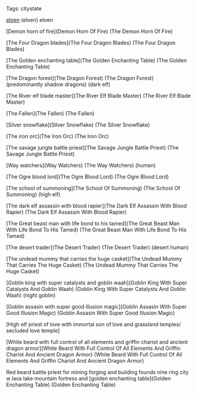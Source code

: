 Tags: citystate

[eloen](Eloen) (eloen) eloen 

[Demon horn of fire](Demon Horn Of Fire) (The Demon Horn Of Fire)

[The Four Dragon blades](The Four Dragon Blades) (The Four Dragon Blades)

[The Golden enchanting table](The Golden Enchanting Table) (The Golden Enchanting Table)

[The Dragon forest](The Dragon Forest) (The Dragon Forest) (predominantly shadow dragons) (dark elf)

[The River elf blade master](The River Elf Blade Master) (The River Elf Blade Master)

[The Fallen](The Fallen) (The Fallen) 

[Silver snowflake](Silver Snowflake) (The Silver Snowflake)

[The iron orc](The Iron Orc) (The Iron Orc) 

[The savage jungle battle priest](The Savage Jungle Battle Priest) (The Savage Jungle Battle Priest) 

[Way watchers](Way Watchers) (The Way Watchers) (human)

[The Ogre blood lord](The Ogre Blood Lord) (The Ogre Blood Lord)

[The school of summoning](The School Of Summoning) (The School Of Summoning) (high elf)

[The dark elf assassin with blood rapier](The Dark Elf Assassin With Blood Rapier) (The Dark Elf Assassin With Blood Rapier) 

[The Great beast man with life bond to his tamed](The Great Beast Man With Life Bond To His Tamed) (The Great Beast Man With Life Bond To His Tamed)

[The desert trader](The Desert Trader) (The Desert Trader) (desert human)

[The undead mummy that carries the huge casket](The Undead Mummy That Carries The Huge Casket) (The Undead Mummy That Carries The Huge Casket)

[Goblin king with super catalysts and goblin waah](Goblin King With Super Catalysts And Goblin Waah) (Goblin King With Super Catalysts And Goblin Waah) (night goblin)

[Goblin assasin with super good illusion magic](Goblin Assasin With Super Good Illusion Magic) (Goblin Assasin With Super Good Illusion Magic)

[High elf priest of love with immortal son of love and grassland temples/ secluded love temple]

[White beard with full control of all elements and griffin chariot and ancient dragon armor](White Beard With Full Control Of All Elements And Griffin Chariot And Ancient Dragon Armor) (White Beard With Full Control Of All Elements And Griffin Chariot And Ancient Dragon Armor)

Red beard battle priest for mining forging and building founds nine ring city w lava lake mountain fortress and [golden enchanting table](Golden Enchanting Table) (Golden Enchanting Table)